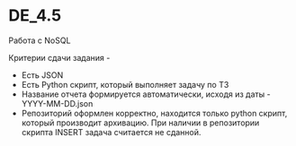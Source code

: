 # DE_4.5
Работа с NoSQL

Критерии сдачи задания -

* Есть JSON
* Есть Python скрипт, который выполняет задачу по ТЗ
* Название отчета формируется автоматически, исходя из даты - YYYY-MM-DD.json
* Репозиторий оформлен корректно, находится только python скрипт, который производит архивацию. При наличии в репозитории скрипта INSERT задача считается не сданной.
